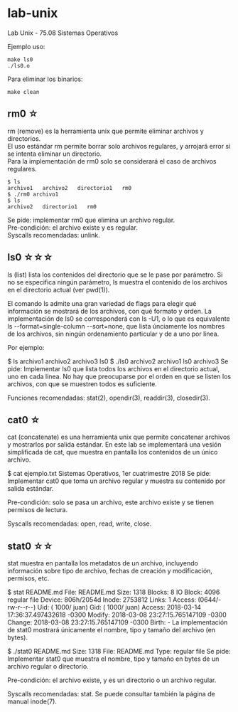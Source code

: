 # lab-unix
Lab Unix - 75.08 Sistemas Operativos

Ejemplo uso: 
```
make ls0
./ls0.o
```

Para eliminar los binarios:
```
make clean
```

## rm0 ☆
rm (remove) es la herramienta unix que permite eliminar archivos y directorios.  
El uso estándar rm <file> permite borrar solo archivos regulares, y arrojará error si se intenta eliminar un directorio.  
Para la implementación de rm0 solo se considerará el caso de archivos regulares.

```
$ ls
archivo1   archivo2   directorio1   rm0
$ ./rm0 archivo1
$ ls
archivo2   directorio1   rm0
```
Se pide: implementar rm0 que elimina un archivo regular.  
Pre-condición: el archivo existe y es regular.  
Syscalls recomendadas: unlink.


## ls0 ☆☆☆
ls (list) lista los contenidos del directorio que se le pase por parámetro. Si no se especifica ningún parámetro, ls muestra el contenido de los archivos en el directorio actual (ver pwd(1)).

El comando ls admite una gran variedad de flags para elegir qué información se mostrará de los archivos, con qué formato y orden. La implementación de ls0 se corresponderá con ls -U1, o lo que es equivalente ls --format=single-column --sort=none, que lista únciamente los nombres de los archivos, sin ningún ordenamiento particular y de a uno por línea.

Por ejemplo:

$ ls
archivo1   archivo2   archivo3   ls0
$ ./ls0
archivo2
archivo1
ls0
archivo3
Se pide: Implementar ls0 que lista todos los archivos en el directorio actual, uno en cada línea. No hay que preocuparse por el orden en que se listen los archivos, con que se muestren todos es suficiente.

Funciones recomendadas: stat(2), opendir(3), readdir(3), closedir(3).



## cat0 ☆
cat (concatenate) es una herramienta unix que permite concatenar archivos y mostrarlos por salida estándar. En este lab se implementará una vesión simplificada de cat, que muestra en pantalla los contenidos de un único archivo.

$ cat ejemplo.txt
Sistemas Operativos, 1er cuatrimestre 2018
Se pide: Implementar cat0 que toma un archivo regular y muestra su contenido por salida estándar.

Pre-condición: solo se pasa un archivo, este archivo existe y se tienen permisos de lectura.

Syscalls recomendadas: open, read, write, close.


## stat0 ☆☆
stat muestra en pantalla los metadatos de un archivo, incluyendo información sobre tipo de archivo, fechas de creación y modificación, permisos, etc.

$ stat README.md
  File: README.md
  Size: 1318        Blocks: 8          IO Block: 4096   regular file
Device: 806h/2054d  Inode: 2753812     Links: 1
Access: (0644/-rw-r--r--)  Uid: ( 1000/    juan)   Gid: ( 1000/    juan)
Access: 2018-03-14 17:36:37.497432618 -0300
Modify: 2018-03-08 23:27:15.765147109 -0300
Change: 2018-03-08 23:27:15.765147109 -0300
 Birth: -
La implementación de stat0 mostrará únicamente el nombre, tipo y tamaño del archivo (en bytes).

$ ./stat0 README.md
Size: 1318
File: README.md
Type: regular file
Se pide: Implementar stat0 que muestra el nombre, tipo y tamaño en bytes de un archivo regular o directorio.

Pre-condición: el archivo existe, y es un directorio o un archivo regular.

Syscalls recomendadas: stat. Se puede consultar también la página de manual inode(7).